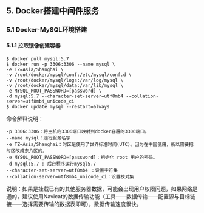 ## 5. Docker搭建中间件服务
### 5.1 Docker-MySQL环境搭建
#### 5.1.1 拉取镜像创建容器

```shell
$ docker pull mysql:5.7
$ docker run -p 3306:3306 --name mysql \
-e TZ=Asia/Shanghai \
-v /root/docker/mysql/conf:/etc/mysql/conf.d \
-v /root/docker/mysql/logs:/var/log/mysql \
-v /root/docker/mysql/data:/var/lib/mysql \
-e MYSQL_ROOT_PASSWORD=[password] \
-d mysql:5.7 --character-set-server=utf8mb4 --collation-server=utf8mb4_unicode_ci
$ docker update mysql --restart=always
```

命令解释说明：

```
-p 3306:3306：将主机的3306端口映射到docker容器的3306端口。
--name mysql：运行服务名字
-e TZ=Asia/Shanghai：时区是使用了世界标准时间(UTC)。因为在中国使用，所以需要把时区改成东八区的。
-e MYSQL_ROOT_PASSWORD=[password]：初始化 root 用户的密码。
-d mysql:5.7 : 后台程序运行mysql5.7
--character-set-server=utf8mb4 ：设置字符集
--collation-server=utf8mb4_unicode_ci：设置校对集
```

说明：如果是挂载已有的其他服务器数据，可能会出现用户权限问题，如果网络是通的，建议使用Navicat的数据传输功能（工具——数据传输——配置源与目标链接——选择需要传输的数据表即可），数据传输速度很快。
